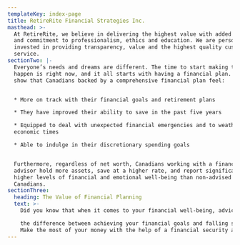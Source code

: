 ```yaml
---
templateKey: index-page
title: RetireRite Financial Strategies Inc.
masthead: >-
  At RetireRite, we believe in delivering the highest value with added service
  and commitment to professionalism, ethics and education. We are personally
  invested in providing transparency, value and the highest quality customer
  service.
sectionTwo: |-
  Everyone’s needs and dreams are different. The time to start making them
  happen is right now, and it all starts with having a financial plan. Studies
  show that Canadians backed by a comprehensive financial plan feel:


  * More on track with their financial goals and retirement plans

  * They have improved their ability to save in the past five years

  * Equipped to deal with unexpected financial emergencies and to weather tough
  economic times

  * Able to indulge in their discretionary spending goals


  Furthermore, regardless of net worth, Canadians working with a financial
  advisor hold more assets, save at a higher rate, and report significantly
  higher levels of financial and emotional well-being than non-advised
  Canadians.
sectionThree:
  heading: The Value of Financial Planning
  text: >-
    Did you know that when it comes to your financial well-being, advice may be

    the difference between achieving your financial goals and falling short?
    Make the most of your money with the help of a financial security advisor.
---
```


